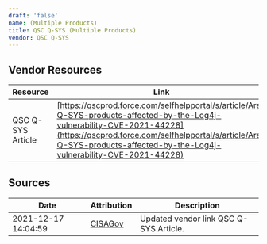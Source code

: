 ```yaml
---
draft: 'false'
name: (Multiple Products)
title: QSC Q-SYS (Multiple Products)
vendor: QSC Q-SYS
---
```


## Vendor Resources
| Resource | Link |
| --- | --- |
| QSC Q-SYS Article | [https://qscprod.force.com/selfhelpportal/s/article/Are-Q-SYS-products-affected-by-the-Log4j-vulnerability-CVE-2021-44228](https://qscprod.force.com/selfhelpportal/s/article/Are-Q-SYS-products-affected-by-the-Log4j-vulnerability-CVE-2021-44228) |



## Sources
| Date | Attribution | Description |
| --- | --- | --- |
| 2021-12-17 14:04:59 | [CISAGov](https://raw.githubusercontent.com/cisagov/log4j-affected-db/develop/README.md) | Updated vendor link QSC Q-SYS Article.  |
